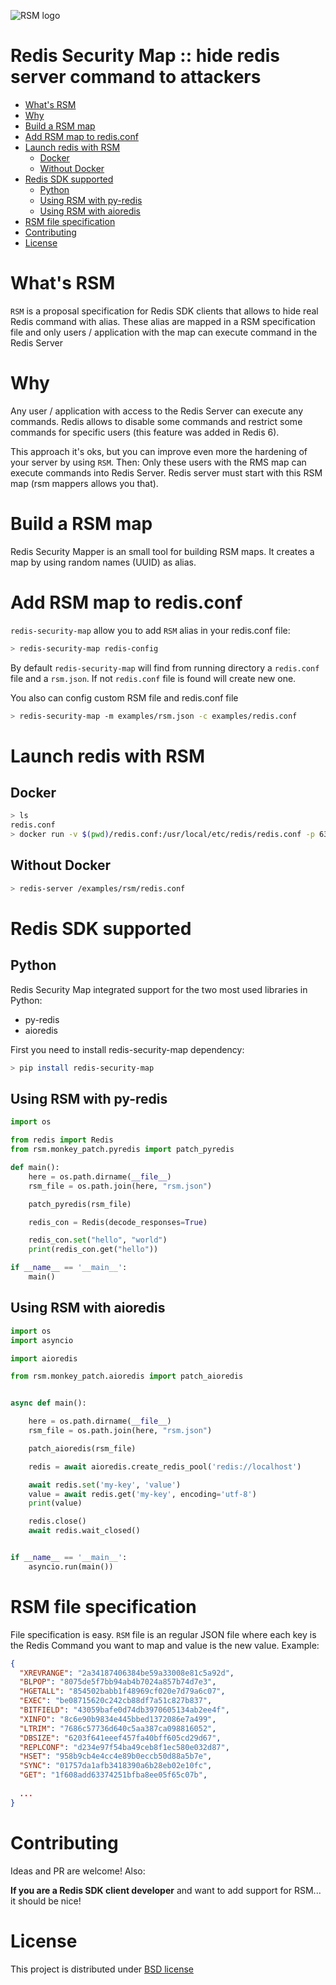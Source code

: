 ![RSM logo](https://github.com/cr0hn/rsm/blob/master/images/logo/logo-v2-200px.png)

# Redis Security Map :: hide redis server command to attackers

<!-- START doctoc generated TOC please keep comment here to allow auto update -->
<!-- DON'T EDIT THIS SECTION, INSTEAD RE-RUN doctoc TO UPDATE -->


- [What's RSM](#whats-rsm)
- [Why](#why)
- [Build a RSM map](#build-a-rsm-map)
- [Add RSM map to redis.conf](#add-rsm-map-to-redisconf)
- [Launch redis with RSM](#launch-redis-with-rsm)
  - [Docker](#docker)
  - [Without Docker](#without-docker)
- [Redis SDK supported](#redis-sdk-supported)
  - [Python](#python)
  - [Using RSM with py-redis](#using-rsm-with-py-redis)
  - [Using RSM with aioredis](#using-rsm-with-aioredis)
- [RSM file specification](#rsm-file-specification)
- [Contributing](#contributing)
- [License](#license)

<!-- END doctoc generated TOC please keep comment here to allow auto update -->

# What's RSM

`RSM` is a proposal specification for Redis SDK clients that allows to hide real Redis command with alias. These alias are mapped in a RSM specification file and only users / application with the map can execute command in the Redis Server

# Why

Any user / application with access to the Redis Server can execute any commands. Redis allows to disable some commands and restrict some commands for specific users (this feature was added in Redis 6).  

This approach it's oks, but you can improve even more the hardening of your server by using `RSM`. Then: Only these users with the RMS map can execute commands into Redis Server. Redis server must start with this RSM map (rsm mappers allows you that).

# Build a RSM map

Redis Security Mapper is an small tool for building RSM maps. It creates a map by using random names (UUID) as alias.

# Add RSM map to redis.conf

`redis-security-map` allow you to add `RSM` alias in your redis.conf file:

```bash
> redis-security-map redis-config  
```

By default `redis-security-map` will find from running directory a `redis.conf` file and a `rsm.json`. If not `redis.conf` file is found will create new one.

You also can config custom RSM file and redis.conf file

```bash
> redis-security-map -m examples/rsm.json -c examples/redis.conf 
```


# Launch redis with RSM

## Docker

```bash
> ls
redis.conf
> docker run -v $(pwd)/redis.conf:/usr/local/etc/redis/redis.conf -p 6379:6379 redis /usr/local/etc/redis/redis.conf  
```

## Without Docker

```bash
> redis-server /examples/rsm/redis.conf
```
  
# Redis SDK supported

## Python

Redis Security Map integrated support for the two most used libraries in Python:

- py-redis
- aioredis

First you need to install redis-security-map dependency:

```bash
> pip install redis-security-map
```

## Using RSM with py-redis

```python
import os

from redis import Redis
from rsm.monkey_patch.pyredis import patch_pyredis

def main():
    here = os.path.dirname(__file__)
    rsm_file = os.path.join(here, "rsm.json")

    patch_pyredis(rsm_file)

    redis_con = Redis(decode_responses=True)

    redis_con.set("hello", "world")
    print(redis_con.get("hello"))

if __name__ == '__main__':
    main()

```

## Using RSM with aioredis

```python
import os
import asyncio

import aioredis

from rsm.monkey_patch.aioredis import patch_aioredis


async def main():

    here = os.path.dirname(__file__)
    rsm_file = os.path.join(here, "rsm.json")

    patch_aioredis(rsm_file)

    redis = await aioredis.create_redis_pool('redis://localhost')

    await redis.set('my-key', 'value')
    value = await redis.get('my-key', encoding='utf-8')
    print(value)

    redis.close()
    await redis.wait_closed()


if __name__ == '__main__':
    asyncio.run(main())
```

# RSM file specification

File specification is easy. `RSM` file is an regular JSON file where each key is the Redis Command you want to map and value is the new value. Example:

```json
{
  "XREVRANGE": "2a34187406384be59a33008e81c5a92d",
  "BLPOP": "8075de5f7bb94ab4b7024a857b74d7e3",
  "HGETALL": "854502babb1f48969cf020e7d79a6c07",
  "EXEC": "be08715620c242cb88df7a51c827b837",
  "BITFIELD": "43059bafe0d74db3970605134ab2ee4f",
  "XINFO": "8c6e90b9834e445bbed1372086e7a499",
  "LTRIM": "7686c57736d640c5aa387ca098816052",
  "DBSIZE": "6203f641eeef457fa40bff605cd29d67",
  "REPLCONF": "d234e97f54ba49ceb8f1ec580e032d87",
  "HSET": "958b9cb4e4cc4e89b0eccb50d88a5b7e",
  "SYNC": "01757da1afb3418390a6b28eb02e10fc",
  "GET": "1f608add63374251bfba8ee05f65c07b",
  
  ...
}
```

# Contributing

Ideas and PR are welcome! Also:

**If you are a Redis SDK client developer** and want to add support for RSM... it should be nice! 

# License

This project is distributed under [BSD license](https://github.com/cr0hn/rsm/blob/master/LICENSE>)
